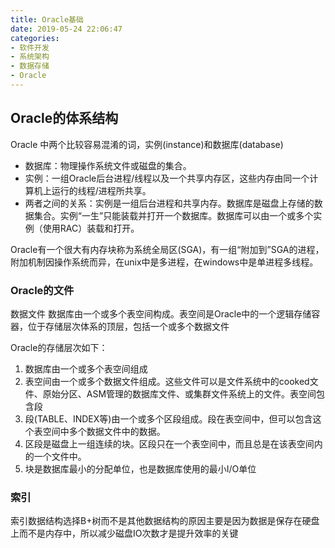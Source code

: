 ```yaml
---
title: Oracle基础
date: 2019-05-24 22:06:47
categories: 
- 软件开发
- 系统架构
- 数据存储
- Oracle
---
```


## Oracle的体系结构

Oracle 中两个比较容易混淆的词，实例(instance)和数据库(database)
- 数据库：物理操作系统文件或磁盘的集合。
- 实例：一组Oracle后台进程/线程以及一个共享内存区，这些内存由同一个计算机上运行的线程/进程所共享。
- 两者之间的关系：实例是一组后台进程和共享内存。数据库是磁盘上存储的数据集合。实例“一生”只能装载并打开一个数据库。数据库可以由一个或多个实例（使用RAC）装载和打开。

Oracle有一个很大有内存块称为系统全局区(SGA)，有一组“附加到”SGA的进程，附加机制因操作系统而异，在unix中是多进程，在windows中是单进程多线程。

### Oracle的文件
数据文件
数据库由一个或多个表空间构成。表空间是Oracle中的一个逻辑存储容器，位于存储层次体系的顶层，包括一个或多个数据文件

Oracle的存储层次如下：
1. 数据库由一个或多个表空间组成
2. 表空间由一个或多个数据文件组成。这些文件可以是文件系统中的cooked文件、原始分区、ASM管理的数据库文件、或集群文件系统上的文件。表空间包含段
3. 段(TABLE、INDEX等)由一个或多个区段组成。段在表空间中，但可以包含这个表空间中多个数据文件中的数据。
4. 区段是磁盘上一组连续的块。区段只在一个表空间中，而且总是在该表空间内的一个文件中。
5. 块是数据库最小的分配单位，也是数据库使用的最小I/O单位

### 索引

索引数据结构选择B+树而不是其他数据结构的原因主要是因为数据是保存在硬盘上而不是内存中，所以减少磁盘IO次数才是提升效率的关键